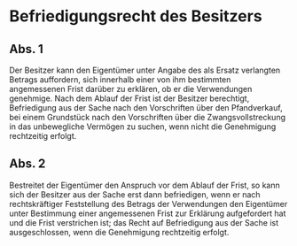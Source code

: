 # Befriedigungsrecht des Besitzers



## Abs. 1

 Der Besitzer kann den Eigentümer unter Angabe des als Ersatz verlangten Betrags auffordern, sich innerhalb einer von ihm bestimmten angemessenen Frist darüber zu erklären, ob er die Verwendungen genehmige. Nach dem Ablauf der Frist ist der Besitzer berechtigt, Befriedigung aus der Sache nach den Vorschriften über den Pfandverkauf, bei einem Grundstück nach den Vorschriften über die Zwangsvollstreckung in das unbewegliche Vermögen zu suchen, wenn nicht die Genehmigung rechtzeitig erfolgt.

## Abs. 2

 Bestreitet der Eigentümer den Anspruch vor dem Ablauf der Frist, so kann sich der Besitzer aus der Sache erst dann befriedigen, wenn er nach rechtskräftiger Feststellung des Betrags der Verwendungen den Eigentümer unter Bestimmung einer angemessenen Frist zur Erklärung aufgefordert hat und die Frist verstrichen ist; das Recht auf Befriedigung aus der Sache ist ausgeschlossen, wenn die Genehmigung rechtzeitig erfolgt. 

